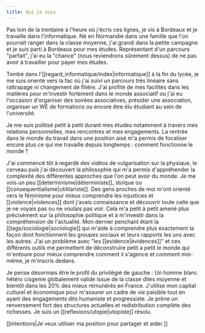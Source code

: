 ```yaml
---
title: Qui je suis
---
```


Pas loin de la trentaine à l'heure où j'écris ces lignes, je vis à Bordeaux et je travaille dans l'informatique. Né en Normandie dans une famille que l'on pourrait ranger dans la classe moyenne, j'ai grandi dans la petite campagne et je suis parti à Bordeaux pour mes études. Représentant d'un parcours "parfait", j'ai eu la "chance" (nous reviendrons sûrement dessus) de ne pas avoir à travailler pour payer mes études.

Tombé dans l'[[regard_informatique/index|informatique]] à la fin du lycée, je me suis orienté vers la fac où j'ai suivi un parcours très linéaire sans rattrapage ni changement de filière.
J'ai profité de mes facilités dans les matières pour m'investir fortement dans le monde associatif ou j'ai eu l'occasion d'organiser des soirées associatives, présider une association, organiser un WE de formations ou encore être élu étudiant au sein de l'université.

Je me suis politisé petit à petit durant mes études notamment à travers mes relations personnelles, mes rencontres et mes engagements. La rentrée dans le monde du travail dans une position aisé m'a permis de focaliser encore plus ce qui me travaille depuis longtemps : comment fonctionne le monde ?

J'ai commencé tôt à regardé des vidéos de vulgarisation sur la physique, le cerveau puis j'ai découvert la philosophie qui m'a permis d'appréhender la complexité des différentes approches que l'on peut avoir du monde. Je me vois un peu [[determinisme|déterministe]], stoïque ou [[consequentialisme|utilitariste]]. Des gens proches de moi m'ont orienté vers le féminisme pour mieux comprendre les injustices et [[violence|violences]] dont j'avais connaissance et découvrir toute celle que je ne voyais pas ou ne voulais pas voir. Cela m'a petit à petit amené plus précisément sur la philosophie politique et à m'investir dans la compréhension de l'actualité. Mon dernier penchant étant la [[tags/sociologie|sociologie]] qui m'aide à comprendre plus exactement la façon dont fonctionnent les groupes sociaux et leurs rapports les uns avec les autres. J'ai un problème avec "les [[evidence|évidences]]" et ces différents outils me permettent de déconstruire petit a petit le monde qui m'entoure pour mieux comprendre comment il s'agence et comment moi-même, je m'inscris dedans.

Je pense désormais être le profil du privilégié de gauche : Un homme blanc hétéro cisgenre globalement valide issue de la classe dites moyenne et bientôt dans les 20% des mieux rémunérés en France. J'utilise mon capital culturel et économique pour m'assurer un cadre de vie paisible tout en ayant des engagements dits humaniste et progressiste. Je prône un renversement fort des structures actuelles et redistribution complète des richesses. Je suis un [[reflexions/utopie|utopiste]] résolu.

[[intentions|Je veux utiliser ma position pour partager et aider.]]
